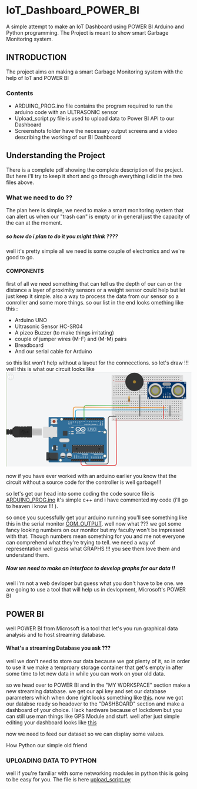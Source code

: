 # IoT_Dashboard_POWER_BI
A simple attempt to make an IoT Dashboard using POWER BI Arduino and  Python programming. 
The Project is meant to show smart Garbage Monitoring system.

## INTRODUCTION
The project aims on making a smart Garbage Monitoring system with the help of IoT and POWER BI

### Contents

- ARDUINO_PROG.ino file contains the program required to run the arduino code with an ULTRASONIC sensor
- Upload_script.py file is used to upload data to Power BI API to our Dashboard
- Screenshots folder have the necessary output screens and a video describing the working of our BI Dashboard
## Understanding the Project
There is a complete pdf showing the complete description of the project.
But here i'll try to keep it short and go through everything i did in the two files above.

### What we need to do ??
The plan here is simple, we need to make a smart monitoring system that can alert us when our "trash can" is  empty or in general just the  capacity of the can at the moment.
##### so how do i plan to do it you might think ????
well it's pretty simple all we need is some couple of electronics and we're good to go.

#### COMPONENTS
first of all we need something that can tell us the depth of our can or the distance a layer of proximity sensors or a weight sensor could help but let just keep it simple.
also a way to process the data from our sensor so a conroller and some more things.
so our list in the end looks omething like this :
- Arduino UNO
- Ultrasonic Sensor HC-SR04
- A pizeo Buzzer (to make things irritating)
- couple of jumper wires (M-F) and (M-M) pairs
- Breadboard 
- And our serial cable for Arduino

so this list won't help without a layout for the connecctions. so let's draw !!!
well this is what our circuit looks like
![](screenshots/circuit_layout.png)

now if you have ever worked with an arduino earlier you know that the circuit without a source code for the controller is well garbage!!!

so let's get our head into some coding the code source file is [ARDUINO_PROG.ino](/ARDUINO_PROG.ino) it's simple c++ and i have commented my code (i'll go to heaven i know !!! ).

so once you sucessfully get your arduino running you'll see something  like this in the serial monitor [COM_OUTPUT](screenshots/Arduino_com.JPG).
 well now what ??? we got some fancy looking numbers on our monitor but my faculty won't be impressed with that.
 Though numbers mean something for you and me not everyone can comprehend what they're trying to tell.
 we need a way of representation well guess what GRAPHS !!! you see them love them and understand them.
 
 ##### Now we need to make an interface to develop graphs for our data !!
 well i'm not a web devloper but guess what you don't have to be one.
 we are going to use a tool that will help us in devlopment, Microsoft's POWER BI
 
## POWER BI
well POWER BI  from Microsoft is a tool that let's you run graphical data analysis and to host streaming database.
#### What's a streaming Database you ask ???
well we don't need to store our data because we got plenty of it, so in order to use it we make a temproary storage container that get's empty in after some time to let new data in while you can work on your old data.
 
so we head over to POWER BI and in the "MY WORKSPACE" section make a new streaming database.
we get our api key and set our database parameters which when done right looks something like [this](screenshots/BI_DATASET_CREATION.png).
now we got our databse ready so headover to the "DASHBOARD" section and make a dashboard of your choice. 
I lack hardware because of lockdown but you can still use man things like GPS Module and stuff.
well after just simple editing your dashboard looks like [this](screenshots/dashboard.JPG)

now we need to feed our dataset so we can display some values.

How Python our simple old friend
### UPLOADING DATA TO PYTHON
well if you're familiar with some networking modules in python this is going to be easy for you.
The file is here [upload_script.py](/upload_script.py)



